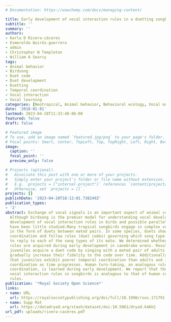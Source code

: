 ```yaml
---
# Documentation: https://wowchemy.com/docs/managing-content/

title: Early development of vocal interaction rules in a duetting songbird
subtitle: ''
summary: ''
authors:
- Karla D Rivera-cáceres
- Esmeralda Quirós-guerrero
- admin
- Christopher N Templeton
- William A Searcy
tags:
- Animal behavior
- Birdsong
- Duet code
- Duet development
- Duetting
- Temporal coordination
- Vocal interaction
- Vocal learning
categories: [Neotropical, Animal behavior, Behavioral ecology, Vocal ontogeny, Acoustic communication, Dimorphism, Wrens]
date: '2018-01-01'
lastmod: 2023-04-28T11:33:40-06:00
featured: false
draft: false

# Featured image
# To use, add an image named `featured.jpg/png` to your page's folder.
# Focal points: Smart, Center, TopLeft, Top, TopRight, Left, Right, BottomLeft, Bottom, BottomRight.
image:
  caption: ''
  focal_point: ''
  preview_only: false

# Projects (optional).
#   Associate this post with one or more of your projects.
#   Simply enter your project's folder or file name without extension.
#   E.g. `projects = ["internal-project"]` references `content/project/deep-learning/index.md`.
#   Otherwise, set `projects = []`.
projects: []
publishDate: '2023-04-28T18:12:01.738249Z'
publication_types:
- '2'
abstract: Exchange of vocal signals is an important aspect of animal communication.
  Although birdsong is the premier model for understanding vocal development, the
  development of vocal interaction rules in birds and possible parallels to humans
  have been little studied.Many tropical songbirds engage in complex vocal interactions
  in the form of duets between mated pairs. In some species, duets show precise temporal
  coordination and follow rules (duet codes) governing which song type one bird uses
  to reply to each of the song types of its mate. We determined whether these duetting
  rules are acquired during early development in canebrake wrens. Results show that
  juveniles acquire a duet code by singing with a mated pair of adults and that juveniles
  gradually increase their fidelity to the code over time. Additionally, we found
  that juveniles exhibit poorer temporal coordination than adults and improve their
  coordination as time progresses. Human turn-taking, an analogous rule to temporal
  coordination, is learned during early development. We report that the ontogeny of
  vocal interaction rules in songbirds is analogous to that of human conversation
  rules.
publication: '*Royal Society Open Science*'
links:
- name: URL
  url: https://royalsocietypublishing.org/doi/full/10.1098/rsos.171791
- name: Supp Mat
  url: https://datadryad.org/stash/dataset/doi:10.5061/dryad.k46k2
url_pdf: uploads/rivera-caceres.pdf
---
```

